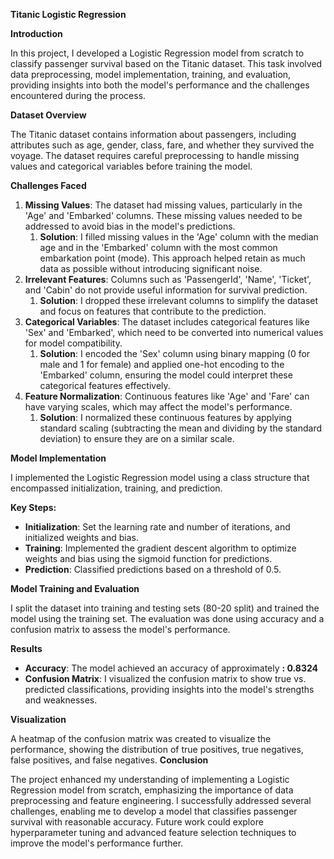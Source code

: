 **Titanic Logistic Regression**

**Introduction**

In this project, I developed a Logistic Regression model from scratch to classify passenger survival based on the Titanic dataset. This task involved data preprocessing, model implementation, training, and evaluation, providing insights into both the model's performance and the challenges encountered during the process.

**Dataset Overview**

The Titanic dataset contains information about passengers, including attributes such as age, gender, class, fare, and whether they survived the voyage. The dataset requires careful preprocessing to handle missing values and categorical variables before training the model.

**Challenges Faced**

1. **Missing Values**: The dataset had missing values, particularly in the 'Age' and 'Embarked' columns. These missing values needed to be addressed to avoid bias in the model's predictions.
   1. **Solution**: I filled missing values in the 'Age' column with the median age and in the 'Embarked' column with the most common embarkation point (mode). This approach helped retain as much data as possible without introducing significant noise.
1. **Irrelevant Features**: Columns such as 'PassengerId', 'Name', 'Ticket', and 'Cabin' do not provide useful information for survival prediction.
   1. **Solution**: I dropped these irrelevant columns to simplify the dataset and focus on features that contribute to the prediction.
1. **Categorical Variables**: The dataset includes categorical features like 'Sex' and 'Embarked', which need to be converted into numerical values for model compatibility.
   1. **Solution**: I encoded the 'Sex' column using binary mapping (0 for male and 1 for female) and applied one-hot encoding to the 'Embarked' column, ensuring the model could interpret these categorical features effectively.
1. **Feature Normalization**: Continuous features like 'Age' and 'Fare' can have varying scales, which may affect the model's performance.
   1. **Solution**: I normalized these continuous features by applying standard scaling (subtracting the mean and dividing by the standard deviation) to ensure they are on a similar scale.

**Model Implementation**

I implemented the Logistic Regression model using a class structure that encompassed initialization, training, and prediction.

**Key Steps:**

- **Initialization**: Set the learning rate and number of iterations, and initialized weights and bias.
- **Training**: Implemented the gradient descent algorithm to optimize weights and bias using the sigmoid function for predictions.
- **Prediction**: Classified predictions based on a threshold of 0.5.

**Model Training and Evaluation**

I split the dataset into training and testing sets (80-20 split) and trained the model using the training set. The evaluation was done using accuracy and a confusion matrix to assess the model's performance.

**Results**

- **Accuracy**: The model achieved an accuracy of approximately **: 0.8324** 
- **Confusion Matrix**: I visualized the confusion matrix to show true vs. predicted classifications, providing insights into the model's strengths and weaknesses.

**Visualization**

A heatmap of the confusion matrix was created to visualize the performance, showing the distribution of true positives, true negatives, false positives, and false negatives.
**Conclusion**

The project enhanced my understanding of implementing a Logistic Regression model from scratch, emphasizing the importance of data preprocessing and feature engineering. I successfully addressed several challenges, enabling me to develop a model that classifies passenger survival with reasonable accuracy. Future work could explore hyperparameter tuning and advanced feature selection techniques to improve the model's performance further.
